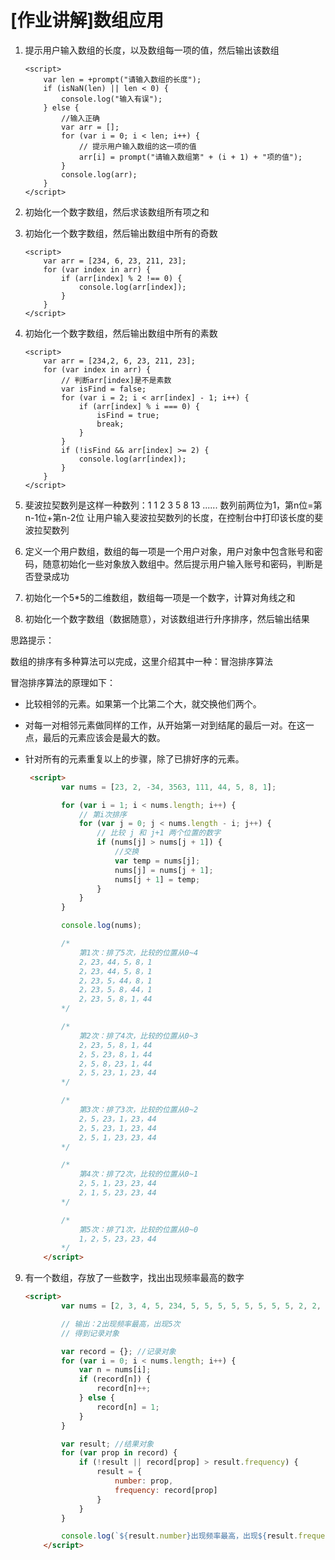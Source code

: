 #  [作业讲解]数组应用

1. 提示用户输入数组的长度，以及数组每一项的值，然后输出该数组

       <script>
           var len = +prompt("请输入数组的长度");
           if (isNaN(len) || len < 0) {
               console.log("输入有误");
           } else {
               //输入正确
               var arr = [];
               for (var i = 0; i < len; i++) {
                   // 提示用户输入数组的这一项的值
                   arr[i] = prompt("请输入数组第" + (i + 1) + "项的值");
               }
               console.log(arr);
           }
       </script>

2. 初始化一个数字数组，然后求该数组所有项之和

3. 初始化一个数字数组，然后输出数组中所有的奇数

       <script>
           var arr = [234, 6, 23, 211, 23];
           for (var index in arr) {
               if (arr[index] % 2 !== 0) {
                   console.log(arr[index]);
               }
           }
       </script>

4. 初始化一个数字数组，然后输出数组中所有的素数

       <script>
           var arr = [234,2, 6, 23, 211, 23];
           for (var index in arr) {
               // 判断arr[index]是不是素数
               var isFind = false;
               for (var i = 2; i < arr[index] - 1; i++) {
                   if (arr[index] % i === 0) {
                       isFind = true;
                       break;
                   }
               }
               if (!isFind && arr[index] >= 2) {
                   console.log(arr[index]);
               }
           }
       </script>

5. 斐波拉契数列是这样一种数列：1  1  2  3  5  8  13 ......
  数列前两位为1，第n位=第n-1位+第n-2位
  让用户输入斐波拉契数列的长度，在控制台中打印该长度的斐波拉契数列

      <script>
          var len = +prompt("请输入斐波拉契数列的长度");
          if (isNaN(len) || len < 0) {
              console.log("输入有误");
          } else {
              //输入正确
              var arr = [];
              for (var i = 0; i < len; i++) {
                  if (i === 0 || i === 1) {
                      arr[i] = 1;
                  } else {
                      arr[i] = arr[i - 1] + arr[i - 2];
                  }
              }
      
              console.log(arr);
          }
      </script>

6. 定义一个用户数组，数组的每一项是一个用户对象，用户对象中包含账号和密码，随意初始化一些对象放入数组中。然后提示用户输入账号和密码，判断是否登录成功

   <script>
           var users = [{
                   loginId: "abc",
                   loginPwd: "123"
               },
               {
                   loginId: "abc1",
                   loginPwd: "1234"
               },
               {
                   loginId: "abc2",
                   loginPwd: "1235"
               },
               {
                   loginId: "abc3",
                   loginPwd: "1236"
               }
           ];

           var loginId = prompt("请输入账号");
           var loginPwd = prompt("请输入密码");
       
           // 查找问题
           var isFind = false;
           for (var i = 0; i < users.length; i++) {
               var u = users[i];
               if (u.loginId === loginId && u.loginPwd === loginPwd) {
                   isFind = true;
                   break;
               }
           }
       
           if (isFind) {
               console.log("登录成功");
           } else {
               console.log("登录失败");
           }
       </script>

7. 初始化一个5*5的二维数组，数组每一项是一个数字，计算对角线之和

    <script>
           var arr = [
               [5, 2, 3, 1, 7],
               [8, 0, 6, 7, 8],
               [4, 0, 6, 2, 0],
               [3, 0, 6, 8, 1],
               [2, 0, 4, 5, 9]
           ];

           // 对角线之和
           var sum = 0;
           for (var i = 0; i < arr.length; i++) {
               // arr[i] 是一个数组
               for (var j = 0; j < arr[i].length; j++) {
                   // arr[i][j]
                   if (i === j || i + j === arr.length - 1) {
                       sum += arr[i][j];
                   }
               }
           }
       
           console.log(sum);
       </script>

8. 初始化一个数字数组（数据随意），对该数组进行升序排序，然后输出结果

思路提示：

数组的排序有多种算法可以完成，这里介绍其中一种：冒泡排序算法

冒泡排序算法的原理如下：
- 比较相邻的元素。如果第一个比第二个大，就交换他们两个。

- 对每一对相邻元素做同样的工作，从开始第一对到结尾的最后一对。在这一点，最后的元素应该会是最大的数。

- 针对所有的元素重复以上的步骤，除了已排好序的元素。

  ```html
   <script>
          var nums = [23, 2, -34, 3563, 111, 44, 5, 8, 1];
  
          for (var i = 1; i < nums.length; i++) {
              // 第i次排序
              for (var j = 0; j < nums.length - i; j++) {
                  // 比较 j 和 j+1 两个位置的数字
                  if (nums[j] > nums[j + 1]) {
                      //交换
                      var temp = nums[j];
                      nums[j] = nums[j + 1];
                      nums[j + 1] = temp;
                  }
              }
          }
  
          console.log(nums);
  
          /*
              第1次：排了5次，比较的位置从0~4
              2，23，44，5，8，1
              2，23，44，5，8，1
              2，23，5，44，8，1
              2，23，5，8，44，1
              2，23，5，8，1，44
          */
  
          /*
              第2次：排了4次，比较的位置从0~3
              2，23，5，8，1，44
              2，5，23，8，1，44
              2，5，8，23，1，44
              2，5，23，1，23，44
          */
  
          /*
              第3次：排了3次，比较的位置从0~2
              2，5，23，1，23，44
              2，5，23，1，23，44
              2，5，1，23，23，44
          */
  
          /*
              第4次：排了2次，比较的位置从0~1
              2，5，1，23，23，44
              2，1，5，23，23，44
          */
  
          /*
              第5次：排了1次，比较的位置从0~0
              1，2，5，23，23，44
          */
      </script>
  ```

  


9. 有一个数组，存放了一些数字，找出出现频率最高的数字

   ```html
   <script>
           var nums = [2, 3, 4, 5, 234, 5, 5, 5, 5, 5, 5, 5, 5, 2, 2, 2, 2, 3, 3, 3, 5];
   
           // 输出：2出现频率最高，出现5次
           // 得到记录对象
   
           var record = {}; //记录对象
           for (var i = 0; i < nums.length; i++) {
               var n = nums[i];
               if (record[n]) {
                   record[n]++;
               } else {
                   record[n] = 1;
               }
           }
   
           var result; //结果对象
           for (var prop in record) {
               if (!result || record[prop] > result.frequency) {
                   result = {
                       number: prop,
                       frequency: record[prop]
                   }
               }
           }
   
           console.log(`${result.number}出现频率最高，出现${result.frequency}次`);
       </script>
   ```

   

